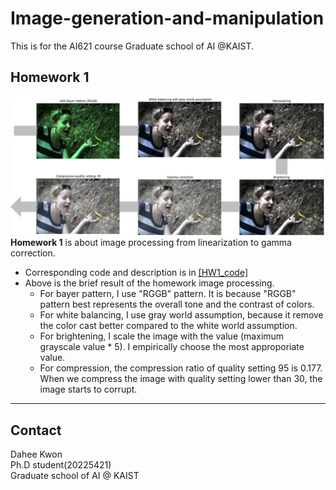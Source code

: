 # Image-generation-and-manipulation
This is for the AI621 course Graduate school of AI @KAIST. 



## Homework 1

![hw1](assets/hw1_results.png)
**Homework 1** is about image processing from linearization to gamma correction. 
- Corresponding code and description is in [[HW1_code]](https://github.com/daheekwon/Image-generation-and-manipulation/blob/1d4bd2dc968a1fe79c54da30ecda763eaf9fd2f9/20225421_HW1.ipynb)
- Above is the brief result of the homework image processing. 
  - For bayer pattern, I use "RGGB" pattern. It is because "RGGB" pattern best represents the overall tone and the contrast of colors. 
  - For white balancing, I use gray world assumption, because it remove the color cast better compared to the white world assumption. 
  - For brightening, I scale the image with the value (maximum grayscale value * 5). I empirically choose the most approporiate value. 
  - For compression, the compression ratio of quality setting 95 is 0.177. When we compress the image with quality setting lower than 30, the image starts to corrupt. 



-------------------------------------------------
## Contact
Dahee Kwon \
Ph.D student(20225421) \
Graduate school of AI @ KAIST 
